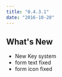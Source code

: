 ```yaml
---
title: "0.4.3.1"
date: "2016-10-20"
---
```


## What's New

- New Key system
- form text fixed
- form icon fixed